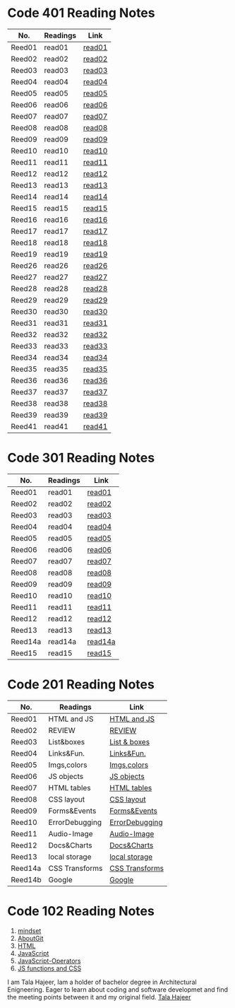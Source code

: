 # Code 401 Reading Notes

|   No.   |   Readings   |            Link            |
|   ---   |      ---     |              ---           |
| Reed01  |    read01    |   [read01](401/read01.md)  |
| Reed02  |    read02    |   [read02](401/read02.md)  |     
| Reed03  |    read03    |   [read03](401/read03.md)  |
| Reed04  |    read04    |   [read04](401/read04.md)  |
| Reed05  |    read05    |   [read05](401/read05.md)  |
| Reed06  |    read06    |   [read06](401/read06.md)  |
| Reed07  |    read07    |   [read07](401/read07.md)  |
| Reed08  |    read08    |   [read08](401/read08.md)  |
| Reed09  |    read09    |   [read09](401/read09.md)  |
| Reed10  |    read10    |   [read10](401/read10.md)  |
| Reed11  |    read11    |   [read11](401/read11.md)  |
| Reed12  |    read12    |   [read12](401/read12.md)  |
| Reed13  |    read13    |   [read13](401/read13.md)  |
| Reed14  |    read14    |   [read14](401/read14.md)  |
| Reed15  |    read15    |   [read15](401/read15.md)  |
| Reed16  |    read16    |   [read16](401/read16.md)  |
| Reed17  |    read17    |   [read17](401/read17.md)  |
| Reed18  |    read18    |   [read18](401/read18.md)  |
| Reed19  |    read19    |   [read19](401/read19.md)  |
| Reed26  |    read26    |   [read26](401/read26.md)  |
| Reed27  |    read27    |   [read27](401/read27.md)  |
| Reed28  |    read28    |   [read28](401/read28.md)  |
| Reed29  |    read29    |   [read29](401/read29.md)  |
| Reed30  |    read30    |   [read30](401/read30.md)  |
| Reed31  |    read31    |   [read31](401/read31.md)  |
| Reed32  |    read32    |   [read32](401/read32.md)  |
| Reed33  |    read33    |   [read33](401/read33.md)  |
| Reed34  |    read34    |   [read34](401/read34.md)  |
| Reed35  |    read35    |   [read35](401/read35.md)  |
| Reed36  |    read36    |   [read36](401/read36.md)  |
| Reed37  |    read37    |   [read37](401/read37.md)  |
| Reed38  |    read38    |   [read38](401/read38.md)  |
| Reed39  |    read39    |   [read39](401/read39.md)  |
| Reed41  |    read41    |   [read41](401/read41.md)  |


# Code 301 Reading Notes

|   No.   |   Readings   |            Link            |
|   ---   |      ---     |              ---           |
| Reed01  |    read01    |   [read01](301/read01.md)  |   
| Reed02  |    read02    |   [read02](301/read02.md)  | 
| Reed03  |    read03    |   [read03](301/read03.md)  |
| Reed04  |    read04    |   [read04](301/read04.md)  | 
| Reed05  |    read05    |   [read05](301/read05.md)  |
| Reed06  |    read06    |   [read06](301/read06.md)  |
| Reed07  |    read07    |   [read07](301/read07.md)  |
| Reed08  |    read08    |   [read08](301/read08.md)  |
| Reed09  |    read09    |   [read09](301/read09.md)  |
| Reed10  |    read10    |   [read10](301/read10.md)  |
| Reed11  |    read11    |   [read11](301/read11.md)  |
| Reed12  |    read12    |   [read12](301/read12.md)  |
| Reed13  |    read13    |   [read13](301/read13.md)  |
| Reed14a |    read14a   | [read14a](301/read14a.md)  |
| Reed15  |    read15    |   [read15](301/read15.md)  |


# Code 201 Reading Notes

|   No.   |   Readings   |            Link            |
|   ---   |      ---     |              ---           |
| Reed01  |  HTML and JS | [HTML and JS](201/read01)  |   
| Reed02  |    REVIEW    |     [REVIEW](201/read02)   |   
| Reed03  |  List&boxes  | [List & boxes](201/read03) |   
| Reed04  |  Links&Fun.  |  [Links&Fun.](201/read04)  |  
| Reed05  | Imgs,colors  |  [Imgs,colors](201/read05) |  
| Reed06  |  JS objects  |  [JS objects](201/read06)  |  
| Reed07  | HTML tables  | [HTML tables](201/read07)  |  
| Reed08  |  CSS layout  | [CSS layout ](201/read08)  |  
| Reed09  | Forms&Events |[Forms&Events](201/read09)  | 
| Reed10  |ErrorDebugging|[ErrorDebugging](201/read10)|   
| Reed11  | Audio-Image  |  [Audio-Image](201/read11) |  
| Reed12  |  Docs&Charts | [Docs&Charts](201/read12)  |  
| Reed13  |local storage |[local storage](201/read13) |  
| Reed14a |CSS Transforms|[CSS Transforms](201/read14)| 
| Reed14b |    Google     |   [Google ](201/read15)   |  


# Code 102 Reading Notes
1. [mindset](102/read01a)
2. [AboutGit](102/read02b)
3. [HTML](102/read03a)
4. [JavaScript](102/read04a)
5. [JavaScript-Operators](102/read05a)
6. [JS functions and CSS](102/read06a)


I am Tala Hajeer, Iam a holder of bachelor degree in Architectural Enigneering. Eager to learn about coding and software developmet and find the meeting points between it and my original field.
[Tala Hajeer](https://github.com/talahajeer) 
